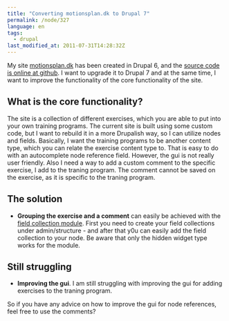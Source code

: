 ```yaml
---
title: "Converting motionsplan.dk to Drupal 7"
permalink: /node/327
language: en
tags:
  - drupal
last_modified_at: 2011-07-31T14:28:32Z
---
```


My site [motionsplan.dk](http://motionsplan.dk) has been created in Drupal 6, and the [source code is online at github](http://github.com/motionsplan). I want to upgrade it to Drupal 7 and at the same time, I want to improve the functionality of the core functionality of the site.

What is the core functionality?
-------------------------------

The site is a collection of different exercises, which you are able to put into your own training programs. The current site is built using some custom code, but I want to rebuild it in a more Drupalish way, so I can utilize nodes and fields. Basically, I want the training programs to be another content type, which you can relate the exercise content type to. That is easy to do with an autocomplete node reference field. However, the gui is not really user friendly. Also I need a way to add a custom comment to the specific exercise, I add to the traning program. The comment cannot be saved on the exercise, as it is specific to the traning program.

The solution
------------

- **Grouping the exercise and a comment** can easily be achieved with the [field collection module](http://drupal.org/project/field_collection). First you need to create your field collections under admin/structure - and after that y0u can easily add the field collection to your node. Be aware that only the hidden widget type works for the module.

Still struggling
----------------

- **Improving the gui**. I am still struggling with improving the gui for adding exercises to the traning program.

So if you have any advice on how to improve the gui for node references, feel free to use the comments?
